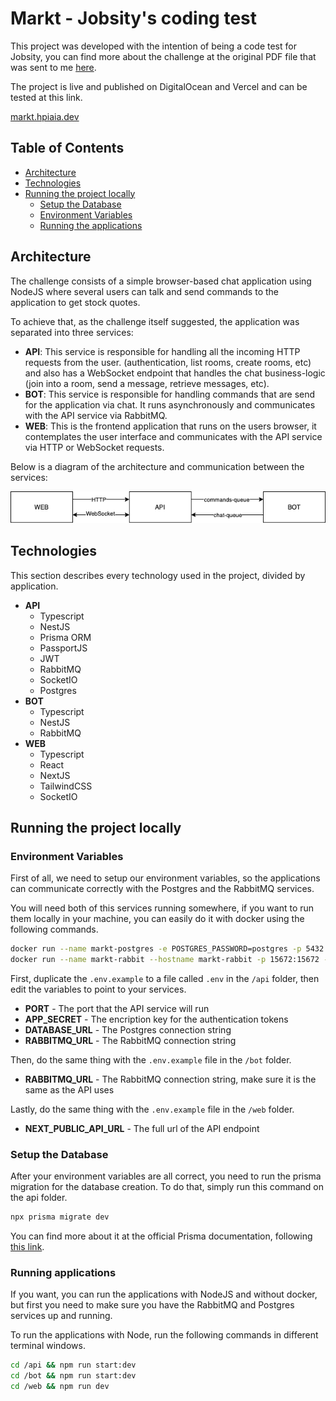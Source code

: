 
# Markt - Jobsity's coding test

This project was developed with the intention of being a code test for Jobsity, you can find more about the challenge at the original PDF file that was sent to me [here](https://github.com/hpiaia/markt/blob/main/challenge.pdf). 

The project is live and published on DigitalOcean and Vercel and can be tested at this link.

[markt.hpiaia.dev](https://markt.hpiaia.dev/)

## Table of Contents 
- [Architecture](#architecture)
- [Technologies](#technologies)
- [Running the project locally](#run-locally)
  - [Setup the Database](#setup-database)
  - [Environment Variables](#environment-variables)
  - [Running the applications](#running-applications)

## Architecture <a name="architecture"/> 

The challenge consists of a simple browser-based chat application using NodeJS where several users can talk and send commands to the application to get stock quotes.

To achieve that, as the challenge itself suggested, the application was separated into three services:

 - **API**: This service is responsible for handling all the incoming HTTP requests from the user. (authentication, list rooms, create rooms, etc) and also has a WebSocket endpoint that handles the chat business-logic (join into a room, send a message, retrieve messages, etc).
 - **BOT**: This service is responsible for handling commands that are send for the application via chat. It runs asynchronously and communicates with the API service via RabbitMQ. 
 - **WEB**: This is the frontend application that runs on the users browser, it contemplates the user interface and communicates with the API service via HTTP or WebSocket requests.

Below is a diagram of the architecture and communication between the services: 

![communication diagram](https://raw.githubusercontent.com/hpiaia/markt/main/diagram.png)

## Technologies <a name="technologies"/>

This section describes every technology used in the project, divided by application.

 - **API**
	 - Typescript
	 - NestJS
	 - Prisma ORM
	 - PassportJS
	 - JWT
	 - RabbitMQ
	 - SocketIO
	 - Postgres
 - **BOT**
	 - Typescript
	 - NestJS
	 - RabbitMQ
 - **WEB**
	 - Typescript
	 - React
	 - NextJS
	 - TailwindCSS
	 - SocketIO

## Running the project locally <a name="run-locally"/>

### Environment Variables <a name="environment-variables"/>

First of all, we need to setup our environment variables, so the applications can communicate correctly with the Postgres and the RabbitMQ services.

You will need both of this services running somewhere, if you want to run them locally in your machine, you can easily do it with docker using the following commands.

```bash
docker run --name markt-postgres -e POSTGRES_PASSWORD=postgres -p 5432:5432 -d postgres
docker run --name markt-rabbit --hostname markt-rabbit -p 15672:15672 -p 5672:5672 rabbitmq:3-management
```

First, duplicate the `.env.example` to a file called `.env` in the `/api` folder, then edit the variables to point to your services.

 - **PORT** - The port that the API service will run
 - **APP_SECRET** - The encription key for the authentication tokens
 - **DATABASE_URL** - The Postgres connection string
 - **RABBITMQ_URL** - The RabbitMQ connection string

Then, do the same thing with the `.env.example` file in the `/bot` folder.

 - **RABBITMQ_URL** - The RabbitMQ connection string, make sure it is the same as the API uses

Lastly, do the same thing with the `.env.example` file in the `/web` folder.

 - **NEXT_PUBLIC_API_URL** - The full url of the API endpoint
 

### Setup the Database <a name="setup-database"/>

After your environment variables are all correct, you need to run the prisma migration for the database creation. To do that, simply run this command on the api folder.

```bash
npx prisma migrate dev
````

You can find more about it at the official Prisma documentation, following [this link](https://www.prisma.io/docs/concepts/components/prisma-migrate).

### Running applications <a name="running-applications"/>

If you want, you can run the applications with NodeJS and without docker, but first you need to make sure you have the RabbitMQ and Postgres services up and running.

To run the applications with Node, run the following commands in different terminal windows.
```bash
cd /api && npm run start:dev
cd /bot && npm run start:dev
cd /web && npm run dev
```


